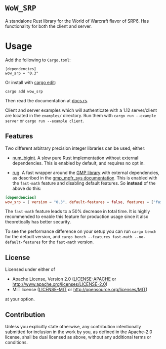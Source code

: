 # `WoW_SRP`

A standalone Rust library for the World of Warcraft flavor of SRP6.
Has functionality for both the client and server.

# Usage

Add the following to `Cargo.toml`:

```
[dependencies]
wow_srp = "0.3"
```

Or install with [cargo edit](https://crates.io/crates/cargo-edit):
```
cargo add wow_srp
```

Then read the documentation at [docs.rs](https://docs.rs/wow_srp).

Client and server examples which will authenticate with a 1.12 server/client are located in the `examples/` directory.
Run them with `cargo run --example server` or `cargo run --example client`.
## Features

Two different arbitrary precision integer libraries can be used, either:

* [num_bigint](https://crates.io/crates/num-bigint). A slow pure Rust implementation without external dependencies. This is enabled by default, and requires no opt in.

* [rug](https://crates.io/crates/rug). A fast wrapper around the [GMP library](https://gmplib.org/) with external dependencies, as described in the [gmp_mpfr_sys documentation](https://docs.rs/gmp-mpfr-sys/1.4.6/gmp_mpfr_sys/index.html#building-on-gnulinux). This is enabled with the `fast-math` feature and disabling default features. So **instead** of the above do this:

```toml
[dependencies]
wow_srp = { version = "0.3", default-features = false, features = ["fast-math"] }
```

The `fast-math` feature leads to a 50% decrease in total time. It is highly recommended to enable
this feature for production usage since it also theoretically has better security.

To see the performance difference on your setup you can run `cargo bench` for the default version,
and `cargo bench --features fast-math --no-default-features` for the `fast-math` version.

## License

Licensed under either of

 * Apache License, Version 2.0
   ([LICENSE-APACHE](LICENSE-APACHE) or http://www.apache.org/licenses/LICENSE-2.0)
 * MIT license
   ([LICENSE-MIT](LICENSE-MIT) or http://opensource.org/licenses/MIT)

at your option.

## Contribution

Unless you explicitly state otherwise, any contribution intentionally submitted
for inclusion in the work by you, as defined in the Apache-2.0 license, shall be
dual licensed as above, without any additional terms or conditions.

